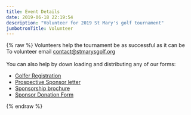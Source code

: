 ```yaml
---
title: Event Details
date: 2019-06-18 22:19:54
description: "Volunteer for 2019 St Mary's golf tournament"
jumbotronTitle: Volunteer
---
```

{% raw %}
Volunteers help the tournament be as successful as it can be<br>
To volunteer email <a href="mailto:contact@stmarysgolf.org">contact@stmarysgolf.org</a>
<br><br>
You can also help by down loading and distributing any of our forms:<br>
<ul>
    <li><a href="../forms/2019/2019 registration.pdf">Golfer Registration</a></li>
    <li><a href="../forms/2019/2019 Sponsor Letter.pdf">Prospective Sponsor letter</a></li>
    <li><a href="../forms/2019/2019 Sponsorship Brochure.pdf">Sponsorship brochure</a></li>
    <li><a href="../forms/2019/2019 Sponsor Donation Form.pdf">Sponsor Donation Form</a></li>
</ul>
{% endraw %}